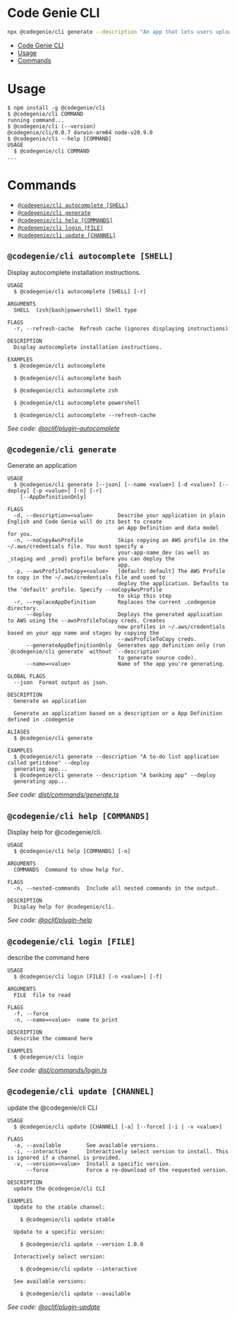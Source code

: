 # Code Genie CLI

```sh
npx @codegenie/cli generate --description "An app that lets users upload photos, location, time, species and other information so that Wildlife Rescuers can get notified and respond to reports of injured wildlife in their area."
```

<!-- toc -->
* [Code Genie CLI](#code-genie-cli)
* [Usage](#usage)
* [Commands](#commands)
<!-- tocstop -->

# Usage

<!-- usage -->
```sh-session
$ npm install -g @codegenie/cli
$ @codegenie/cli COMMAND
running command...
$ @codegenie/cli (--version)
@codegenie/cli/0.0.7 darwin-arm64 node-v20.9.0
$ @codegenie/cli --help [COMMAND]
USAGE
  $ @codegenie/cli COMMAND
...
```
<!-- usagestop -->

# Commands

<!-- commands -->
* [`@codegenie/cli autocomplete [SHELL]`](#codegeniecli-autocomplete-shell)
* [`@codegenie/cli generate`](#codegeniecli-generate)
* [`@codegenie/cli help [COMMANDS]`](#codegeniecli-help-commands)
* [`@codegenie/cli login [FILE]`](#codegeniecli-login-file)
* [`@codegenie/cli update [CHANNEL]`](#codegeniecli-update-channel)

## `@codegenie/cli autocomplete [SHELL]`

Display autocomplete installation instructions.

```
USAGE
  $ @codegenie/cli autocomplete [SHELL] [-r]

ARGUMENTS
  SHELL  (zsh|bash|powershell) Shell type

FLAGS
  -r, --refresh-cache  Refresh cache (ignores displaying instructions)

DESCRIPTION
  Display autocomplete installation instructions.

EXAMPLES
  $ @codegenie/cli autocomplete

  $ @codegenie/cli autocomplete bash

  $ @codegenie/cli autocomplete zsh

  $ @codegenie/cli autocomplete powershell

  $ @codegenie/cli autocomplete --refresh-cache
```

_See code: [@oclif/plugin-autocomplete](https://github.com/oclif/plugin-autocomplete/blob/v3.0.5/lib/commands/autocomplete/index.ts)_

## `@codegenie/cli generate`

Generate an application

```
USAGE
  $ @codegenie/cli generate [--json] [--name <value>] [-d <value>] [--deploy] [-p <value>] [-n] [-r]
    [--AppDefinitionOnly]

FLAGS
  -d, --description=<value>        Describe your application in plain English and Code Genie will do its best to create
                                   an App Definition and data model for you.
  -n, --noCopyAwsProfile           Skips copying an AWS profile in the ~/.aws/credentials file. You must specify a
                                   your-app-name_dev (as well as _staging and _prod) profile before you can deploy the
                                   app.
  -p, --awsProfileToCopy=<value>   [default: default] The AWS Profile to copy in the ~/.aws/credentials file and used to
                                   deploy the application. Defaults to the 'default' profile. Specify --noCopyAwsProfile
                                   to skip this step
  -r, --replaceAppDefinition       Replaces the current .codegenie directory.
      --deploy                     Deploys the generated application to AWS using the --awsProfileToCopy creds. Creates
                                   new profiles in ~/.aws/credentials based on your app name and stages by copying the
                                   --awsProfileToCopy creds.
      --generateAppDefinitionOnly  Generates app definition only (run `@codegenie/cli generate` without `--description`
                                   to generate source code).
      --name=<value>               Name of the app you're generating.

GLOBAL FLAGS
  --json  Format output as json.

DESCRIPTION
  Generate an application

  Generate an application based on a description or a App Definition defined in .codegenie

ALIASES
  $ @codegenie/cli generate

EXAMPLES
  $ @codegenie/cli generate --description "A to-do list application called getitdone" --deploy
  generating app...
  $ @codegenie/cli generate --description "A banking app" --deploy
  generating app...
```

_See code: [dist/commands/generate.ts](https://github.com/CodeGenieApp/cli/blob/v0.0.7/dist/commands/generate.ts)_

## `@codegenie/cli help [COMMANDS]`

Display help for @codegenie/cli.

```
USAGE
  $ @codegenie/cli help [COMMANDS] [-n]

ARGUMENTS
  COMMANDS  Command to show help for.

FLAGS
  -n, --nested-commands  Include all nested commands in the output.

DESCRIPTION
  Display help for @codegenie/cli.
```

_See code: [@oclif/plugin-help](https://github.com/oclif/plugin-help/blob/v5.2.20/lib/commands/help.ts)_

## `@codegenie/cli login [FILE]`

describe the command here

```
USAGE
  $ @codegenie/cli login [FILE] [-n <value>] [-f]

ARGUMENTS
  FILE  file to read

FLAGS
  -f, --force
  -n, --name=<value>  name to print

DESCRIPTION
  describe the command here

EXAMPLES
  $ @codegenie/cli login
```

_See code: [dist/commands/login.ts](https://github.com/CodeGenieApp/cli/blob/v0.0.7/dist/commands/login.ts)_

## `@codegenie/cli update [CHANNEL]`

update the @codegenie/cli CLI

```
USAGE
  $ @codegenie/cli update [CHANNEL] [-a] [--force] [-i | -v <value>]

FLAGS
  -a, --available        See available versions.
  -i, --interactive      Interactively select version to install. This is ignored if a channel is provided.
  -v, --version=<value>  Install a specific version.
      --force            Force a re-download of the requested version.

DESCRIPTION
  update the @codegenie/cli CLI

EXAMPLES
  Update to the stable channel:

    $ @codegenie/cli update stable

  Update to a specific version:

    $ @codegenie/cli update --version 1.0.0

  Interactively select version:

    $ @codegenie/cli update --interactive

  See available versions:

    $ @codegenie/cli update --available
```

_See code: [@oclif/plugin-update](https://github.com/oclif/plugin-update/blob/v4.1.7/dist/commands/update.ts)_
<!-- commandsstop -->
